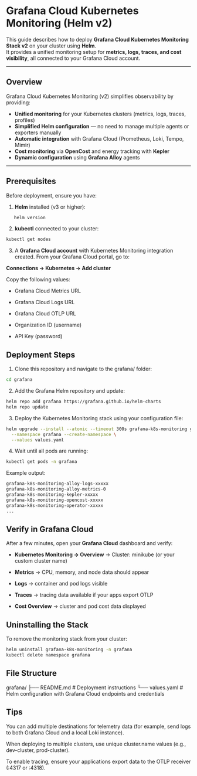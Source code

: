 #  Grafana Cloud Kubernetes Monitoring (Helm v2)

This guide describes how to deploy **Grafana Cloud Kubernetes Monitoring Stack v2** on your cluster using **Helm**.  
It provides a unified monitoring setup for **metrics, logs, traces, and cost visibility**, all connected to your Grafana Cloud account.

---

##  Overview

Grafana Cloud Kubernetes Monitoring (v2) simplifies observability by providing:

- **Unified monitoring** for your Kubernetes clusters (metrics, logs, traces, profiles)  
- **Simplified Helm configuration** — no need to manage multiple agents or exporters manually  
- **Automatic integration** with Grafana Cloud (Prometheus, Loki, Tempo, Mimir)  
- **Cost monitoring** via **OpenCost** and energy tracking with **Kepler**  
- **Dynamic configuration** using **Grafana Alloy** agents  

---

##  Prerequisites

Before deployment, ensure you have:

1. **Helm** installed (v3 or higher):
```bash
   helm version
```  
2. **kubectl** connected to your cluster:
```bash
kubectl get nodes
```

3. A **Grafana Cloud account** with Kubernetes Monitoring integration created.
From your Grafana Cloud portal, go to:

**Connections → Kubernetes → Add cluster**

Copy the following values:

- Grafana Cloud Metrics URL

- Grafana Cloud Logs URL

- Grafana Cloud OTLP URL

- Organization ID (username)

- API Key (password)

## Deployment Steps

1. Clone this repository and navigate to the grafana/ folder:

```bash
cd grafana
```

2. Add the Grafana Helm repository and update:
```bash
helm repo add grafana https://grafana.github.io/helm-charts
helm repo update
```

3. Deploy the Kubernetes Monitoring stack using your configuration file:
```bash
helm upgrade --install --atomic --timeout 300s grafana-k8s-monitoring grafana/k8s-monitoring \
  --namespace grafana --create-namespace \
  --values values.yaml
```

4. Wait until all pods are running:
```bash
kubectl get pods -n grafana
```

Example output:
```bash
grafana-k8s-monitoring-alloy-logs-xxxxx
grafana-k8s-monitoring-alloy-metrics-0
grafana-k8s-monitoring-kepler-xxxxx
grafana-k8s-monitoring-opencost-xxxxx
grafana-k8s-monitoring-operator-xxxxx
...
```
## Verify in Grafana Cloud

After a few minutes, open your **Grafana Cloud** dashboard and verify:

- **Kubernetes Monitoring → Overview**
→ Cluster: minikube (or your custom cluster name)

- **Metrics** → CPU, memory, and node data should appear

- **Logs** → container and pod logs visible

- **Traces** → tracing data available if your apps export OTLP

- **Cost Overview** → cluster and pod cost data displayed

##  Uninstalling the Stack

To remove the monitoring stack from your cluster:

```bash
helm uninstall grafana-k8s-monitoring -n grafana
kubectl delete namespace grafana
```

## File Structure
grafana/
├── README.md        # Deployment instructions
└── values.yaml      # Helm configuration with Grafana Cloud endpoints and credentials

## Tips

You can add multiple destinations for telemetry data
(for example, send logs to both Grafana Cloud and a local Loki instance).

When deploying to multiple clusters, use unique cluster.name values
(e.g., dev-cluster, prod-cluster).

To enable tracing, ensure your applications export data to the OTLP receiver (:4317 or :4318).

